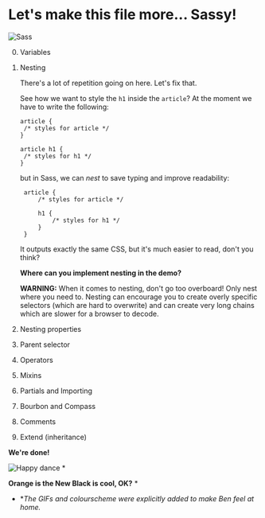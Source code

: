 Let's make this file more... Sassy!
====================================

<img src="https://mygymlessfitness.files.wordpress.com/2015/04/giphy-14.gif" alt="Sass" />

0. Variables
0. Nesting

   There's a lot of repetition going on here. Let's fix that.
   
   See how we want to style the `h1` inside the `article`? At the moment we have to write the following:
   
   ```
   article {
   	/* styles for article */
   }
   
   article h1 {
   	/* styles for h1 */
   }
   ```
   
   but in Sass, we can *nest* to save typing and improve readability:
   
   ```
  	article {
		/* styles for article */
		
		h1 {
			/* styles for h1 */
		}  
	}
   ```
   
   It outputs exactly the same CSS, but it's much easier to read, don't you think?
   
   **Where can you implement nesting in the demo?**
   
   **WARNING:** When it comes to nesting, don't go too overboard! Only nest where you need to. Nesting can encourage you to create overly specific selectors (which are hard to overwrite) and can create very long chains which are slower for a browser to decode. 
   
0. Nesting properties
0. Parent selector
0. Operators
0. Mixins
0. Partials and Importing
0. Bourbon and Compass
0. Comments
0. Extend (inheritance)

**We're done!**

<img src="https://juliavanvalkenburg.files.wordpress.com/2015/06/post-28907-milkshake-scene-dancing-gif-al-w1lp.gif" alt="Happy dance" title="Happy dance" /> *

**Orange is the New Black is cool, OK?** *
* **The GIFs and colourscheme were explicitly added to make Ben feel at home.*
   
